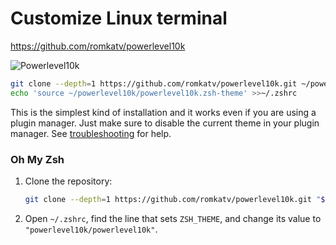 # Customize Linux terminal

https://github.com/romkatv/powerlevel10k

![Powerlevel10k](
https://raw.githubusercontent.com/romkatv/powerlevel10k-media/master/prompt-styles-high-contrast.png)

```zsh
git clone --depth=1 https://github.com/romkatv/powerlevel10k.git ~/powerlevel10k
echo 'source ~/powerlevel10k/powerlevel10k.zsh-theme' >>~/.zshrc
```

This is the simplest kind of installation and it works even if you are using a plugin manager. Just
make sure to disable the current theme in your plugin manager. See
[troubleshooting](#cannot-make-powerlevel10k-work-with-my-plugin-manager) for help.

### Oh My Zsh

1. Clone the repository:
    ```zsh
    git clone --depth=1 https://github.com/romkatv/powerlevel10k.git "${ZSH_CUSTOM:-$HOME/.oh-my-zsh/custom}/themes/powerlevel10k"
    ```
    
2. Open `~/.zshrc`, find the line that sets `ZSH_THEME`, and change its value to `"powerlevel10k/powerlevel10k"`.
